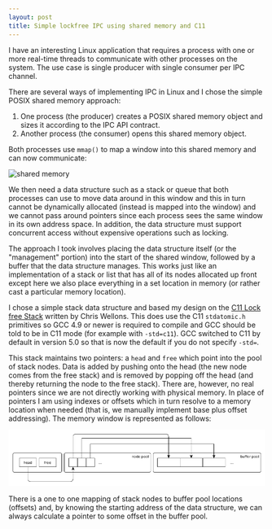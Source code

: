 ```yaml
---
layout: post
title: Simple lockfree IPC using shared memory and C11
---
```


I have an interesting Linux application that requires a process with one or
more real-time threads to communicate with other processes on the system. The
use case is single producer with single consumer per IPC channel.

There are several ways of implementing IPC in Linux and I chose the simple
POSIX shared memory approach:
1. One process (the producer) creates a POSIX shared memory object and sizes it
according to the IPC API contract.
2. Another process (the consumer) opens this shared memory object.

Both processes use `mmap()` to map a window into this shared memory and can now
communicate:

![shared memory](/assets/lfs-proc.png)

We then need a data structure such as a stack or queue that both processes can
use to move data around in this window and this in turn cannot be dynamically
allocated (instead is mapped into the window) and we cannot pass around
pointers since each process sees the same window in its own address space. In
addition, the data structure must support concurrent access without expensive
operations such as locking.

The approach I took involves placing the data structure itself (or the
"management" portion) into the start of the shared window, followed by a buffer
that the data structure manages.  This works just like an implementation of a
stack or list that has all of its nodes allocated up front except here we also
place everything in a set location in memory (or rather cast a particular
memory location).

I chose a simple stack data structure and based my design on the [C11 Lock free Stack](http://nullprogram.com/blog/2014/09/02/) written by Chris Wellons.  This
does use the C11 `stdatomic.h` primitives so GCC 4.9 or newer is required to
compile and GCC should be told to be in C11 mode (for example with `-std=c11`).
GCC switched to C11 by default in version 5.0 so that is now the default if you
do not specify `-std=`.

This stack maintains two pointers: a `head` and `free` which point into the
pool of stack nodes.  Data is added by pushing onto the head (the new node
comes from the free stack) and is removed by popping off the head (and thereby
returning the node to the free stack). There are, however, no real pointers
since we are not directly working with physical memory.  In place of pointers I
am using indexes or offsets which in turn resolve to a memory location when
needed (that is, we manually implement base plus offset addressing).  The
memory window is represented as follows:

![memory window](/assets/lfs.png)

There is a one to one mapping of stack nodes to buffer pool locations (offsets)
and, by knowing the starting address of the data structure, we can always
calculate a pointer to some offset in the buffer pool.
